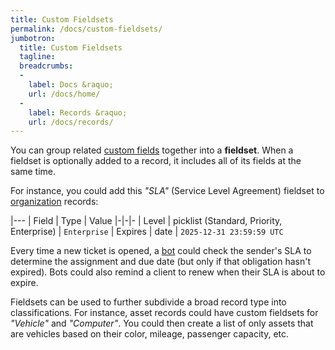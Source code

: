 ```yaml
---
title: Custom Fieldsets
permalink: /docs/custom-fieldsets/
jumbotron:
  title: Custom Fieldsets
  tagline: 
  breadcrumbs:
  -
    label: Docs &raquo;
    url: /docs/home/
  -
    label: Records &raquo;
    url: /docs/records/
---
```


You can group related [custom fields](/docs/custom-fields/) together into a **fieldset**. When a fieldset is optionally added to a record, it includes all of its fields at the same time. 

For instance, you could add this _"SLA"_ (Service Level Agreement) fieldset to [organization](/docs/orgs/) records:

|---
| Field | Type | Value
|-|-|-
| Level | picklist (Standard, Priority, Enterprise) | `Enterprise`
| Expires | date | `2025-12-31 23:59:59 UTC`

Every time a new ticket is opened, a [bot](/docs/bots/) could check the sender's SLA to determine the assignment and due date (but only if that obligation hasn't expired). Bots could also remind a client to renew when their SLA is about to expire.

Fieldsets can be used to further subdivide a broad record type into classifications. For instance, asset records could have custom fieldsets for _"Vehicle"_ and _"Computer"_. You could then create a list of only assets that are vehicles based on their color, mileage, passenger capacity, etc.
